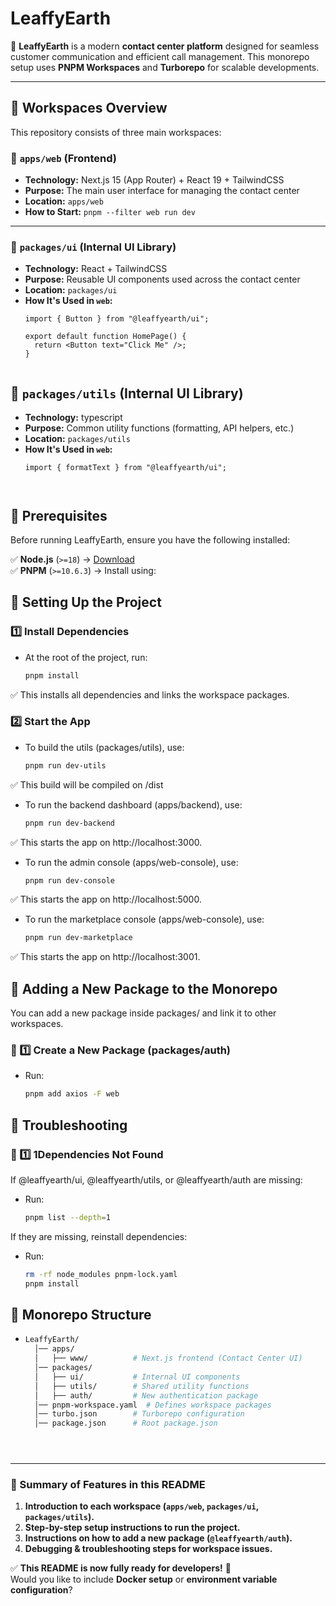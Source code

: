 # **LeaffyEarth**
🚀 **LeaffyEarth** is a modern **contact center platform** designed for seamless customer communication and efficient call management. This monorepo setup uses **PNPM Workspaces** and **Turborepo** for scalable developments.

---

## **📌 Workspaces Overview**
This repository consists of three main workspaces:

### **📍 `apps/web` (Frontend)**
- **Technology:** Next.js 15 (App Router) + React 19 + TailwindCSS
- **Purpose:** The main user interface for managing the contact center
- **Location:** `apps/web`
- **How to Start:** `pnpm --filter web run dev`

---

### **📍 `packages/ui` (Internal UI Library)**
- **Technology:** React + TailwindCSS
- **Purpose:** Reusable UI components used across the contact center
- **Location:** `packages/ui`
- **How It's Used in `web`:**  
  ```tsx
  import { Button } from "@leaffyearth/ui";

  export default function HomePage() {
    return <Button text="Click Me" />;
  }


## **📍 `packages/utils` (Internal UI Library)**
- **Technology:** typescript
- **Purpose:** Common utility functions (formatting, API helpers, etc.)
- **Location:** `packages/utils`
- **How It's Used in `web`:**  
  ```tsx
  import { formatText } from "@leaffyearth/ui";

  

## **📌 Prerequisites**
Before running LeaffyEarth, ensure you have the following installed:

✅ **Node.js** (`>=18`) → [Download](https://nodejs.org/)  
✅ **PNPM** (`>=10.6.3`) → Install using:


## **📌 Setting Up the Project**
### 1️⃣ Install Dependencies
- At the root of the project, run:
  ```sh
  pnpm install
✅ This installs all dependencies and links the workspace packages.

### 2️⃣ Start the App
- To build the utils (packages/utils), use:
  ```sh
  pnpm run dev-utils
✅ This build will be compiled on /dist

- To run the backend dashboard (apps/backend), use:
  ```sh
  pnpm run dev-backend
✅ This starts the app on http://localhost:3000.

- To run the admin console (apps/web-console), use:
  ```sh
  pnpm run dev-console
✅ This starts the app on http://localhost:5000.

- To run the marketplace console (apps/web-console), use:
  ```sh
  pnpm run dev-marketplace
✅ This starts the app on http://localhost:3001.

## **📌 Adding a New Package to the Monorepo**
You can add a new package inside packages/ and link it to other workspaces.
### 📍 1️⃣ Create a New Package (packages/auth)
- Run:
  ```sh
  pnpm add axios -F web

## **📌 Troubleshooting**
### 📍 1️⃣ 1️Dependencies Not Found
If @leaffyearth/ui, @leaffyearth/utils, or @leaffyearth/auth are missing:
- Run:
  ```sh
  pnpm list --depth=1
If they are missing, reinstall dependencies:
- Run:
  ```sh
  rm -rf node_modules pnpm-lock.yaml
  pnpm install

## **📌 Monorepo Structure**

- ```bash
  LeaffyEarth/
    │── apps/
    │   ├── www/          # Next.js frontend (Contact Center UI)
    │── packages/
    │   ├── ui/           # Internal UI components
    │   ├── utils/        # Shared utility functions
    │   ├── auth/         # New authentication package
    │── pnpm-workspace.yaml  # Defines workspace packages
    │── turbo.json        # Turborepo configuration
    │── package.json      # Root package.json


  

  
---

### **🚀 Summary of Features in this README**
1. **Introduction to each workspace (`apps/web`, `packages/ui`, `packages/utils`).**
2. **Step-by-step setup instructions to run the project.**
3. **Instructions on how to add a new package (`@leaffyearth/auth`).**
4. **Debugging & troubleshooting steps for workspace issues.**

✅ **This README is now fully ready for developers!** 🚀  
Would you like to include **Docker setup** or **environment variable configuration**?



